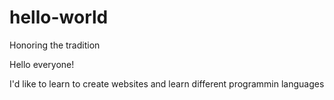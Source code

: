 # hello-world
Honoring the tradition

Hello everyone!

I'd like to learn to create websites and learn different programmin languages

